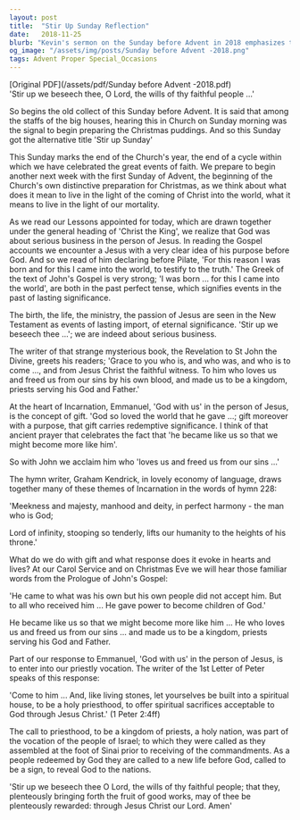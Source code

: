 ```yaml
---
layout: post
title:  "Stir Up Sunday Reflection"
date:   2018-11-25
blurb: "Kevin's sermon on the Sunday before Advent in 2018 emphasizes the significance of preparing for the coming of Christ. It reflects on the end of the Church's year and the anticipation of Advent, focusing on the incarnation of God's love through Jesus. The sermon calls the faithful to recognize the gift of redemption and to live out their priestly vocation, becoming more like Christ and serving as a holy priesthood."
og_image: "/assets/img/posts/Sunday before Advent -2018.png"
tags: Advent Proper Special_Occasions
---
```

[Original PDF](/assets/pdf/Sunday before Advent -2018.pdf)    
'Stir up we beseech thee, O Lord, the wills of thy faithful people ...'

So begins the old collect of this Sunday before Advent. It is said that among the staffs of the big houses, hearing this in Church on Sunday morning was the signal to begin preparing the Christmas puddings. And so this Sunday got the alternative title 'Stir up Sunday'

This Sunday marks the end of the Church's year, the end of a cycle within which we have celebrated the great events of faith. We prepare to begin another next week with the first Sunday of Advent, the beginning of the Church's own distinctive preparation for Christmas, as we think about what does it mean to live in the light of the coming of Christ into the world, what it means to live in the light of our mortality.

As we read our Lessons appointed for today, which are drawn together under the general heading of 'Christ the King', we realize that God was about serious business in the person of Jesus. In reading the Gospel accounts we encounter a Jesus with a very clear idea of his purpose before God. And so we read of him declaring before Pilate, 'For this reason I was born and for this I came into the world, to testify to the truth.' The Greek of the text of John's Gospel is very strong; 'I was born ... for this I came into the world', are both in the past perfect tense, which signifies events in the past of lasting significance.

The birth, the life, the ministry, the passion of Jesus are seen in the New Testament as events of lasting import, of eternal significance. 'Stir up we beseech thee ...'; we are indeed about serious business.

The writer of that strange mysterious book, the Revelation to St John the Divine, greets his readers; 'Grace to you who is, and who was, and who is to come ..., and from Jesus Christ the faithful witness. To him who loves us and freed us from our sins by his own blood, and made us to be a kingdom, priests serving his God and Father.'

At the heart of Incarnation, Emmanuel, 'God with us' in the person of Jesus, is the concept of gift. 'God so loved the world that he gave ...; gift moreover with a purpose, that gift carries redemptive significance. I think of that ancient prayer that celebrates the fact that 'he became like us so that we might become more like him'.

So with John we acclaim him who 'loves us and freed us from our sins ...'

The hymn writer, Graham Kendrick, in lovely economy of language, draws together many of these themes of Incarnation in the words of hymn 228:

'Meekness and majesty,
manhood and deity,
in perfect harmony -
the man who is God;

Lord of infinity,
stooping so tenderly,
lifts our humanity
to the heights of his throne.'

What do we do with gift and what response does it evoke in hearts and lives? At our Carol Service and on Christmas Eve we will hear those familiar words from the Prologue of John's Gospel:

'He came to what was his own but his own people did not accept him. But to all who received him ... He gave power to become children of God.'

He became like us so that we might become more like him ... He who loves us and freed us from our sins ... and made us to be a kingdom, priests serving his God and Father.

Part of our response to Emmanuel, 'God with us' in the person of Jesus, is to enter into our priestly vocation. The writer of the 1st Letter of Peter speaks of this response:

'Come to him ... And, like living stones, let yourselves be built into a spiritual house, to be a holy priesthood, to offer spiritual sacrifices acceptable to God through Jesus Christ.' (1 Peter 2:4ff)

The call to priesthood, to be a kingdom of priests, a holy nation, was part of the vocation of the people of Israel; to which they were called as they assembled at the foot of Sinai prior to receiving of the commandments. As a people redeemed by God they are called to a new life before God, called to be a sign, to reveal God to the nations.

'Stir up we beseech thee O Lord, the wills of thy faithful people; that they, plenteously bringing forth the fruit of good works, may of thee be plenteously rewarded: through Jesus Christ our Lord. Amen'
